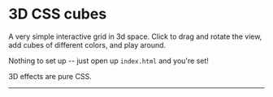 3D CSS cubes
=====

A very simple interactive grid in 3d space. Click to drag and rotate the view, add cubes of different colors, and play around.

Nothing to set up -- just open up `index.html` and you're set!

3D effects are pure CSS.

----

